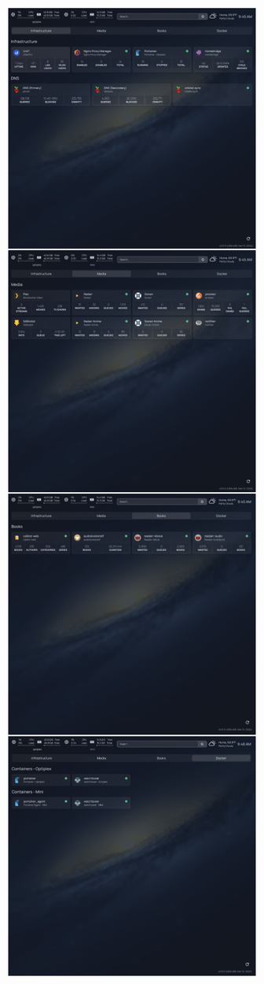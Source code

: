 <img width="863" alt="main" src="https://github.com/WhiskeyTang0F0xtr0t/homepage/blob/main/tabs/images/Tabs-Infrastructure.png">
<img width="863" alt="main" src="https://github.com/WhiskeyTang0F0xtr0t/homepage/blob/main/tabs/images/Tabs-Media.png">
<img width="863" alt="main" src="https://github.com/WhiskeyTang0F0xtr0t/homepage/blob/main/tabs/images/Tabs-Books.png">
<img width="863" alt="main" src="https://github.com/WhiskeyTang0F0xtr0t/homepage/blob/main/tabs/images/Tabs-Docker.png">
